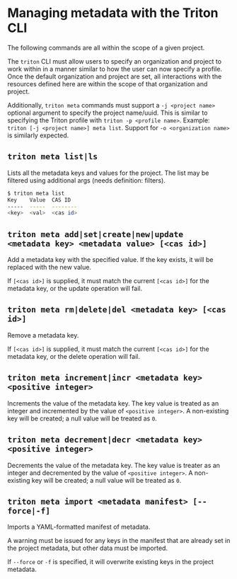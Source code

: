 <!--
    This Source Code Form is subject to the terms of the Mozilla Public
    License, v. 2.0. If a copy of the MPL was not distributed with this
    file, You can obtain one at http://mozilla.org/MPL/2.0/.
-->

<!--
    Copyright 2016 Casey Bisson, Joyent
-->

# Managing metadata with the Triton CLI

The following commands are all within the scope of a given project.

The `triton` CLI must allow users to specify an organization and project to work within in a manner similar to how the user can now specify a profile. Once the default organization and project are set, all interactions with the resources defined here are within the scope of that organization and project.

Additionally, `triton meta` commands must support a `-j <project name>` optional argument to specify the project name/uuid. This is similar to specifying the Triton profile with `triton -p <profile name>`. Example: `triton [-j <project name>] meta list`. Support for `-o <organization name>` is similarly expected.

## `triton meta list|ls`

Lists all the metadata keys and values for the project. The list may be filtered using additional args (needs definition: filters).

```bash
$ triton meta list
Key    Value  CAS ID
-----  -----  --------
<key>  <val>  <cas id>
```

## `triton meta add|set|create|new|update <metadata key> <metadata value> [<cas id>]`

Add a metadata key with the specified value. If the key exists, it will be replaced with the new value.

If `[<cas id>]` is supplied, it must match the current `[<cas id>]` for the metadata key, or the update operation will fail.

## `triton meta rm|delete|del <metadata key> [<cas id>]`

Remove a metadata key.

If `[<cas id>]` is supplied, it must match the current `[<cas id>]` for the metadata key, or the delete operation will fail.

## `triton meta increment|incr <metadata key> <positive integer>`

Increments the value of the metadata key. The key value is treated as an integer and incremented by the value of `<positive integer>`. A non-existing key will be created; a null value will be treated as `0`.

## `triton meta decrement|decr <metadata key> <positive integer>`

Decrements the value of the metadata key. The key value is treater as an integer and decremented by the value of `<positive integer>`. A non-existing key will be created; a null value will be treated as `0`.

## `triton meta import <metadata manifest> [--force|-f]`

Imports a YAML-formatted manifest of metadata.

A warning must be issued for any keys in the manifest that are already set in the project metadata, but other data must be imported.

If `--force` or `-f` is specified, it will overwrite existing keys in the project metadata.